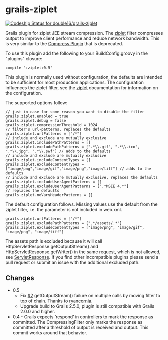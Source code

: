 grails-ziplet
=============

[ ![Codeship Status for double16/grails-ziplet](https://codeship.com/projects/8dacb170-9381-0132-9ad8-7a9801f292f9/status?branch=master)](https://codeship.com/projects/62263)

Grails plugin for ziplet JEE stream compression. The [ziplet](https://github.com/ziplet/ziplet) filter
compresses output to improve client performance and reduce network bandwidth. This is very similar to the
[Compress Plugin](http://grails.org/plugin/compress) that is deprecated.

To use this plugin add the following to your BuildConfig.groovy in the "plugins" closure:
```
compile ":ziplet:0.5"
```

This plugin is normally used without configuration, the defaults are intended to be
sufficient for most production applications. The configuration influences the ziplet
filter, see the [ziplet](https://github.com/ziplet/ziplet) documentation for information
on the configuration.

The supported options follow:

```
// just in case for some reason you want to disable the filter
grails.ziplet.enabled = true
grails.ziplet.debug = false
grails.ziplet.compressionThreshold = 1024
// filter's url-patterns, replaces the defaults
grails.ziplet.urlPatterns = ["/*"]
// include and exclude are mutually exclusive
grails.ziplet.includePathPatterns = []
grails.ziplet.excludePathPatterns = [".*\\.gif", ".*\\.ico", ".*\\.jpg", ".*\\.swf"] // adds to the defaults
// include and exclude are mutually exclusive
grails.ziplet.includeContentTypes = []
grails.ziplet.excludeContentTypes = ["image/png","image/gif","image/png","image/tiff"] // adds to the defaults
// include and exclude are mutually exclusive, replaces the defaults
grails.ziplet.includeUserAgentPatterns = []
grails.ziplet.excludeUserAgentPatterns = [".*MSIE 4.*"]
// replaces the defaults
grails.ziplet.noVaryHeaderPatterns = []
```

The default configuration follows. Missing values use the default from the ziplet filter, i.e. the
parameter is not included in web.xml.
```
grails.ziplet.urlPatterns = ["/*"]
grails.ziplet.excludePathPatterns = [".*/assets/.*"]
grails.ziplet.excludeContentTypes = ["image/png", "image/gif", "image/png", "image/tiff"] 
```

The assets path is excluded because it will call HttpServletResponse.getOutputStream() and HttpServletResponse.getWriter()
in the same request, which is not allowed, see [ServletResponse](http://docs.oracle.com/javaee/6/api/javax/servlet/ServletResponse.html#getOutputStream()).
If you find other incompatible plugins please send a pull request or submit an issue with the additional excluded path.

Changes
-------

* 0.5 
  - Fix [#2](https://github.com/double16/grails-ziplet/issues/2) getOutputStream() failure on multiple calls by moving filter to top of chain. Thanks to [ryancornia](https://github.com/ryancornia).
  - Upgrade build to Grails 2.5.0, plugin is still compatible with Grails 2.0.0 and higher.
* 0.4 - Grails expects ‘respond’ in controllers to mark the response as committed. The CompressingFilter only marks the response as committed after a threshold of output is received and output. This commit works around that behavior.

